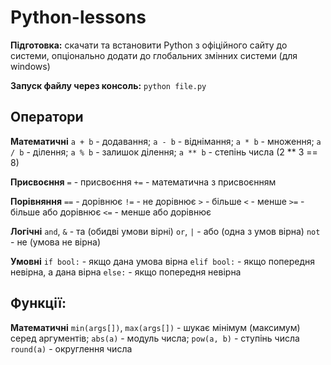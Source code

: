 # Python-lessons

**Підготовка:** скачати та встановити Python з офіційного сайту до системи, опціонально додати до глобальних змінних системи (для windows)

**Запуск файлу через консоль:** `python file.py`

<!-- ## Команди вводу-виводу

`# comment` - коментар (строковий)

**Виведення в консоль:** `print()`
При передачі декількох аргументів вони виведуться почергово,
аргумент `sep=""` вказує розділювач (за умов.: " "),
аргумент `end=""` вказує кінцевий символ (за умов.: "")
`print('Hello', 'World', sep=', ', end="!")` >> `Hello, World!`
Спецсимволи:
`\n` - перенос строки;
`\t` - символ табуляції;
`\` - екранування символів (для використання спеціальних символів)

**Читання з консолі:** `input()`
Зчитує строку, введену в консоль
аргумент буде виведений перед читанням вводу
`input("Enter message: ")` >> `Enter message: |` -->

<!-- ## Змінні

Декларація та ініціалізація: `num = 5`
Присвоєння нового значення так само
Ручне видалення змінної: `del num`
**Літерали змінних:**
`12` - int (ціле число)
`1.2` - float (дробове)
`"Hello"` - str (строка)
`True` - bool (булевий: так або ні)
Для ручного перетворення змінної існують відповідні функції: `int()`, `float()`, `str()`, `bool()` -->

## Оператори

**Математичні**
`a + b` - додавання;
`a - b` - віднімання;
`a * b` - множення;
`a / b` - ділення;
`a % b` - залишок ділення;
`a ** b` - степінь числа (2 \*\* 3 == 8)

**Присвоєння**
`=` - присвоєння
`+=` - математична з присвоєнням

**Порівняння**
`==` - дорівнює
`!=` - не дорівнює
`>` - більше
`<` - менше
`>=` - більше або дорівнює
`<=` - менше або дорівнює

**Логічні**
`and`, `&` - та (обидві умови вірні)
`or`, `|` - або (одна з умов вірна)
`not` - не (умова не вірна)

**Умовні**
`if bool:` - якщо дана умова вірна
`elif bool:` - якщо попередня невірна, а дана вірна
`else:` - якщо попередня невірна

## Функції:

**Математичні**
`min(args[])`, `max(args[])` - шукає мінімум (максимум) серед аргументів;
`abs(a)` - модуль числа;
`pow(a, b)` - ступінь числа
`round(a)` - округлення числа
